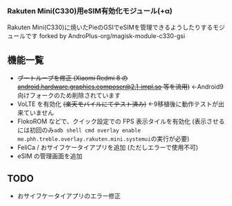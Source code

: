 ### Rakuten Mini(C330)用eSIM有効化モジュール(+α)

Rakuten Mini(C330)に焼いたPieのGSIでeSIMを管理できるようしたりするモジュールです 
forked by AndroPlus-org/magisk-module-c330-gsi

## 機能一覧
- ~~ブートループを修正 (Xiaomi Redmi 8 の android.hardware.graphics.composer@2.1-impl.so 等を流用)~~ ←Android9向けフォークのため削除されています
- VoLTE を有効化 ~~(楽天モバイルにてテスト済み)~~ ←9移植後に動作テストが出来ていません
- FlokoROM などで、クイック設定での FPS 表示タイルを有効化 (表示させるには初回のみ`adb shell cmd overlay enable me.phh.treble.overlay.rakuten.mini.systemui`の実行が必要)
- FeliCa / おサイフケータイアプリを追加 (ただしエラーで使用不可)
- eSIM の管理画面を追加

## TODO
- おサイフケータイアプリのエラー修正
